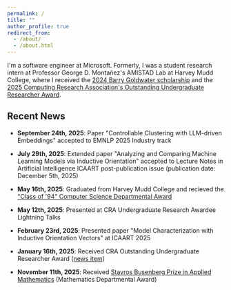 ```yaml
---
permalink: /
title: ""
author_profile: true
redirect_from: 
  - /about/
  - /about.html
---
```


I'm a software engineer at Microsoft. Formerly, I was a student research intern at Professor George D. Montañez's AMISTAD Lab at Harvey Mudd College, where I received the [2024 Barry Goldwater scholarship](https://goldwaterscholarship.gov/) and the [2025 Computing Research Association's Outstanding Undergraduate Researcher Award](https://cra.org/about/awards/outstanding-undergraduate-researcher-award/).



## Recent News
 - **September 24th, 2025**: Paper "Controllable Clustering with LLM-driven Embeddings" accepted to EMNLP 2025 Industry track

 - **July 29th, 2025**: Extended paper "Analyzing and Comparing Machine Learning Models via Inductive Orientation" accepted to Lecture Notes in Artificial Intelligence ICAART post-publication issue (publication date: December 5th, 2025)

 - **May 16th, 2025**: Graduated from Harvey Mudd College and recieved the ["Class of '94" Computer Science Departmental Award](https://www.hmc.edu/cs/student-awards/)

 - **May 12th, 2025**: Presented at CRA Undergraduate Research Awardee Lightning Talks

 - **February 23rd, 2025**: Presented paper "Model Characterization with Inductive Orientation Vectors" at ICAART 2025

 - **January 16th, 2025**: Received CRA Outstanding Undergraduate Researcher Award ([news item](https://www.hmc.edu/about/2025/01/17/harvey-mudd-student-kerria-pang-naylor-earns-prestigious-cra-outstanding-undergraduate-researcher-award/))

 - **November 11th, 2025**: Received [Stavros Busenberg Prize in Applied Mathematics](https://www.hmc.edu/mathematics/about/awards/) (Mathematics Departmental Award)

 
